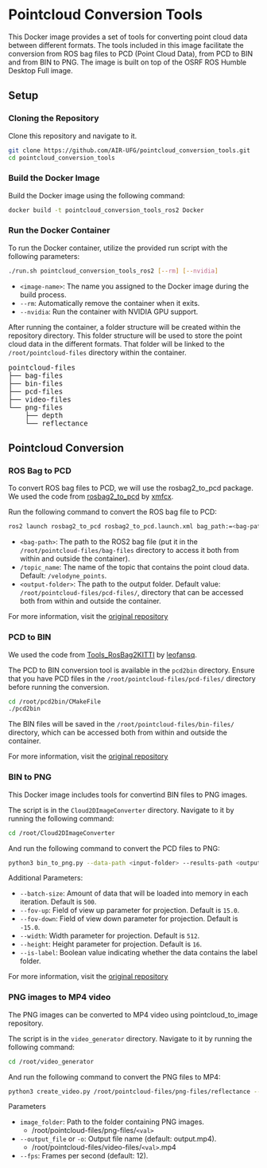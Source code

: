 # Pointcloud Conversion Tools

This Docker image provides a set of tools for converting point cloud data between different formats. The tools included in this image facilitate the conversion from ROS bag files to PCD (Point Cloud Data), from PCD to BIN and from BIN to PNG. The image is built on top of the OSRF ROS Humble Desktop Full image.

## Setup

### Cloning the Repository

Clone this repository and navigate to it.

```bash	
git clone https://github.com/AIR-UFG/pointcloud_conversion_tools.git
cd pointcloud_conversion_tools
```

### Build the Docker Image

Build the Docker image using the following command:

```bash
docker build -t pointcloud_conversion_tools_ros2 Docker
```

### Run the Docker Container

To run the Docker container, utilize the provided run script with the following parameters:

```bash
./run.sh pointcloud_conversion_tools_ros2 [--rm] [--nvidia]
```

- `<image-name>`: The name you assigned to the Docker image during the build process.
- `--rm`: Automatically remove the container when it exits.
- `--nvidia`: Run the container with NVIDIA GPU support.

After running the container, a folder structure will be created within the repository directory. This folder structure will be used to store the point cloud data in the different formats. That folder will be linked to the `/root/pointcloud-files` directory within the container.

<pre>
pointcloud-files
├── bag-files
├── bin-files
├── pcd-files
├── video-files
└── png-files
    ├── depth
    └── reflectance
</pre>

## Pointcloud Conversion

### ROS Bag to PCD

To convert ROS bag files to PCD, we will use the rosbag2_to_pcd package.
We used the code from [rosbag2_to_pcd](https://github.com/xmfcx/rosbag2_to_pcd) by [xmfcx](https://github.com/xmfcx/).

Run the following command to convert the ROS bag file to PCD:

```bash
ros2 launch rosbag2_to_pcd rosbag2_to_pcd.launch.xml bag_path:=<bag-path> topic_name:=/topic_name output_folder:=<output-folder>
```

- `<bag-path>`: The path to the ROS2 bag file (put it in the `/root/pointcloud-files/bag-files` directory to access it both from within and outside the container).
- `/topic_name`: The name of the topic that contains the point cloud data. Default: `/velodyne_points`.
- `<output-folder>`: The path to the output folder. Default value: `/root/pointcloud-files/pcd-files/`, directory that can be accessed both from within and outside the container.

For more information, visit the [original repository](https://github.com/xmfcx/rosbag2_to_pcd)

### PCD to BIN

We used the code from [Tools_RosBag2KITTI](https://github.com/leofansq/Tools_RosBag2KITTI) by [leofansq](https://github.com/leofansq/).

The PCD to BIN conversion tool is available in the `pcd2bin` directory. Ensure that you have PCD files in the `/root/pointcloud-files/pcd-files/` directory before running the conversion.

```bash
cd /root/pcd2bin/CMakeFile
./pcd2bin
```

The BIN files will be saved in the `/root/pointcloud-files/bin-files/` directory, which can be accessed both from within and outside the container.

For more information, visit the [original repository](https://github.com/leofansq/Tools_RosBag2KITTI)

### BIN to PNG

This Docker image includes tools for convertind BIN files to PNG images.

The script is in the `Cloud2DImageConverter` directory. Navigate to it by running the following command:

```bash
cd /root/Cloud2DImageConverter
```

And run the following command to convert the PCD files to PNG:

```bash
python3 bin_to_png.py --data-path <input-folder> --results-path <output-folder>
```

Additional Parameters:

- `--batch-size`: Amount of data that will be loaded into memory in each iteration. Default is `500`.
- `--fov-up`: Field of view up parameter for projection. Default is `15.0`.
- `--fov-down`: Field of view down parameter for projection. Default is `-15.0`.
- `--width`: Width parameter for projection. Default is `512`.
- `--height`: Height parameter for projection. Default is `16`.
- `--is-label`: Boolean value indicating whether the data contains the label folder.

For more information, visit the [original repository](https://github.com/AIR-UFG/Cloud2DImageConverter)

### PNG images to MP4 video

The PNG images can be converted to MP4 video using pointcloud_to_image repository.

The script is in the `video_generator` directory. Navigate to it by running the following command:

```bash
cd /root/video_generator
```

And run the following command to convert the PNG files to MP4:

```bash
python3 create_video.py /root/pointcloud-files/png-files/reflectance --output_file /root/pointcloud-files/video-files/reflectance.mp4 --fps 24
```

Parameters

- `image_folder`: Path to the folder containing PNG images.
    - /root/pointcloud-files/png-files/`<val>`
- `--output_file` or `-o`: Output file name (default: output.mp4).
    - /root/pointcloud-files/video-files/`<val>`.mp4
- `--fps`: Frames per second (default: 12).